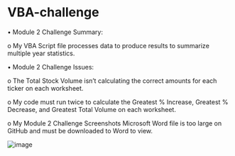 # VBA-challenge

•	Module 2 Challenge Summary:

  o	My VBA Script file processes data to produce results to summarize multiple year statistics.

•	Module 2 Challenge Issues:

  o	The Total Stock Volume isn’t calculating the correct amounts for each ticker on each worksheet.


  o	My code must run twice to calculate the Greatest % Increase, Greatest % Decrease, and Greatest Total Volume on each worksheet.


  o	My Module 2 Challenge Screenshots Microsoft Word file is too large on GitHub and must be downloaded to Word to view.
  
![image](https://github.com/allen048/VBA-challenge/assets/143147687/d54b0c6c-330a-4fe7-bd5c-f684fe2415e7)
